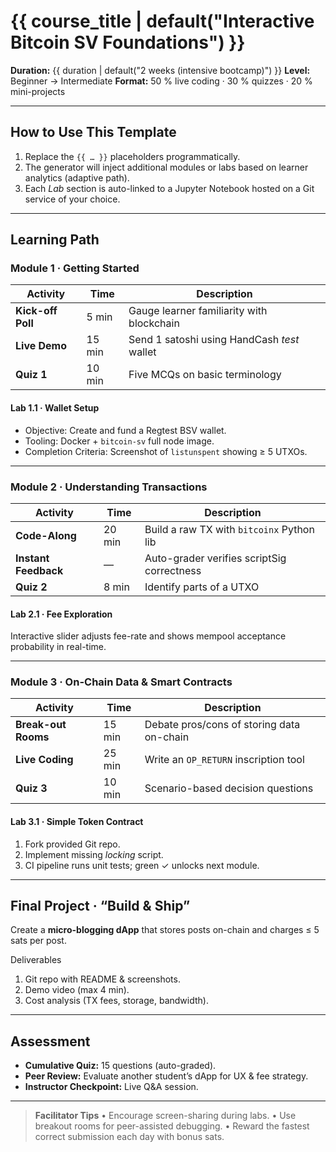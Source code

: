 <!--
Template: **Interactive Bitcoin SV Foundations**
Designed for *live* or *self-paced* learning with an emphasis on
hands-on labs, quizzes, and real-time coding challenges.
-->

# {{ course_title | default("Interactive Bitcoin SV Foundations") }}

**Duration:** {{ duration | default("2 weeks (intensive bootcamp)") }}
**Level:** Beginner → Intermediate
**Format:** 50 % live coding · 30 % quizzes · 20 % mini-projects

---

## How to Use This Template
1. Replace the `{{ … }}` placeholders programmatically.
2. The generator will inject additional modules or labs based on
   learner analytics (adaptive path).
3. Each *Lab* section is auto-linked to a Jupyter Notebook hosted on
   a Git service of your choice.

---

## Learning Path

### Module 1 · Getting Started
| Activity | Time | Description |
|----------|------|-------------|
| **Kick-off Poll** | 5 min | Gauge learner familiarity with blockchain |
| **Live Demo** | 15 min | Send 1 satoshi using HandCash *test* wallet |
| **Quiz 1** | 10 min | Five MCQs on basic terminology |

#### Lab 1.1 · Wallet Setup
* Objective: Create and fund a Regtest BSV wallet.
* Tooling: Docker + `bitcoin-sv` full node image.
* Completion Criteria: Screenshot of `listunspent` showing ≥ 5 UTXOs.

---

### Module 2 · Understanding Transactions
| Activity | Time | Description |
|----------|------|-------------|
| **Code-Along** | 20 min | Build a raw TX with `bitcoinx` Python lib |
| **Instant Feedback** | — | Auto-grader verifies scriptSig correctness |
| **Quiz 2** | 8 min | Identify parts of a UTXO |

#### Lab 2.1 · Fee Exploration
Interactive slider adjusts fee-rate and shows mempool acceptance
probability in real-time.

---

### Module 3 · On-Chain Data & Smart Contracts
| Activity | Time | Description |
|----------|------|-------------|
| **Break-out Rooms** | 15 min | Debate pros/cons of storing data on-chain |
| **Live Coding** | 25 min | Write an `OP_RETURN` inscription tool |
| **Quiz 3** | 10 min | Scenario-based decision questions |

#### Lab 3.1 · Simple Token Contract
1. Fork provided Git repo.
2. Implement missing *locking* script.
3. CI pipeline runs unit tests; green ✓ unlocks next module.

---

## Final Project · “Build & Ship”
Create a **micro-blogging dApp** that stores posts on-chain and charges
≤ 5 sats per post.

Deliverables
1. Git repo with README & screenshots.
2. Demo video (max 4 min).
3. Cost analysis (TX fees, storage, bandwidth).

---

## Assessment
* **Cumulative Quiz:** 15 questions (auto-graded).
* **Peer Review:** Evaluate another student’s dApp for UX & fee strategy.
* **Instructor Checkpoint:** Live Q&A session.

---

> **Facilitator Tips**
> • Encourage screen-sharing during labs.
> • Use breakout rooms for peer-assisted debugging.
> • Reward the fastest correct submission each day with bonus sats.

